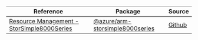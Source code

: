 | Reference | Package | Source |
|---|---|---|
|[Resource Management - StorSimple8000Series](arm-storsimple8000series-readme.md)|[@azure/arm-storsimple8000series](https://www.npmjs.com/package/@azure/arm-storsimple8000series)|[Github](https://github.com/Azure/azure-sdk-for-js/blob/main/sdk/storsimple8000series/arm-storsimple8000series)|
